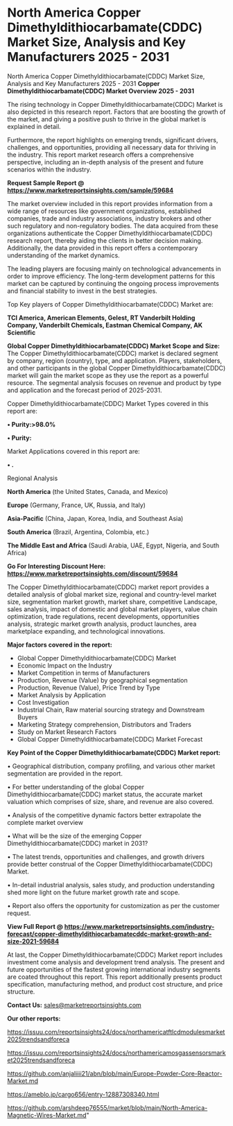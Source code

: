 # North America Copper Dimethyldithiocarbamate(CDDC) Market Size, Analysis and Key Manufacturers 2025 - 2031
North America Copper Dimethyldithiocarbamate(CDDC) Market Size, Analysis and Key Manufacturers 2025 - 2031
<Strong> Copper Dimethyldithiocarbamate(CDDC) Market Overview 2025 - 2031</strong>

The rising technology in Copper Dimethyldithiocarbamate(CDDC) Market is also depicted in this research report. Factors that are boosting the growth of the market, and giving a positive push to thrive in the global market is explained in detail.

Furthermore, the report highlights on emerging trends, significant drivers, challenges, and opportunities, providing all necessary data for thriving in the industry. This report market research offers a comprehensive perspective, including an in-depth analysis of the present and future scenarios within the industry.

<strong>Request Sample Report @ <a href=https://www.marketreportsinsights.com/sample/59684>https://www.marketreportsinsights.com/sample/59684</a></strong>

The market overview included in this report provides information from a wide range of resources like government organizations, established companies, trade and industry associations, industry brokers and other such regulatory and non-regulatory bodies. The data acquired from these organizations authenticate the Copper Dimethyldithiocarbamate(CDDC) research report, thereby aiding the clients in better decision making. Additionally, the data provided in this report offers a contemporary understanding of the market dynamics.

The leading players are focusing mainly on technological advancements in order to improve efficiency. The long-term development patterns for this market can be captured by continuing the ongoing process improvements and financial stability to invest in the best strategies.

Top Key players of Copper Dimethyldithiocarbamate(CDDC) Market are:

<strong>TCI America, American Elements, Gelest, RT Vanderbilt Holding Company, Vanderbilt Chemicals, Eastman Chemical Company, AK Scientific</strong>

<strong><b>Global Copper Dimethyldithiocarbamate(CDDC) Market Scope and Size:</b></strong>
The Copper Dimethyldithiocarbamate(CDDC) market is declared segment by company, region (country), type, and application. Players, stakeholders, and other participants in the global Copper Dimethyldithiocarbamate(CDDC) market will gain the market scope as they use the report as a powerful resource. The segmental analysis focuses on revenue and product by type and application and the forecast period of 2025-2031.

Copper Dimethyldithiocarbamate(CDDC) Market Types covered in this report are:

<strong>• Purity:>98.0%

• Purity:</strong>

Market Applications covered in this report are:

<strong>• .</strong> 

Regional Analysis

<strong>North America</strong> (the United States, Canada, and Mexico)

<strong>Europe</strong> (Germany, France, UK, Russia, and Italy)

<strong>Asia-Pacific</strong> (China, Japan, Korea, India, and Southeast Asia)

<strong>South America</strong> (Brazil, Argentina, Colombia, etc.)

<strong>The Middle East and Africa</strong> (Saudi Arabia, UAE, Egypt, Nigeria, and South Africa)

<strong>Go For Interesting Discount Here: <a href=https://www.marketreportsinsights.com/discount/59684>https://www.marketreportsinsights.com/discount/59684</a></strong>

The Copper Dimethyldithiocarbamate(CDDC) market report provides a detailed analysis of global market size, regional and country-level market size, segmentation market growth, market share, competitive Landscape, sales analysis, impact of domestic and global market players, value chain optimization, trade regulations, recent developments, opportunities analysis, strategic market growth analysis, product launches, area marketplace expanding, and technological innovations.

<strong><b>Major factors covered in the report:</b></strong>
<ul>
  <li>Global Copper Dimethyldithiocarbamate(CDDC) Market </li>
  <li>Economic Impact on the Industry</li>
  <li>Market Competition in terms of Manufacturers</li>
  <li>Production, Revenue (Value) by geographical segmentation</li>
  <li>Production, Revenue (Value), Price Trend by Type</li>
  <li>Market Analysis by Application</li>
  <li>Cost Investigation</li>
  <li>Industrial Chain, Raw material sourcing strategy and Downstream Buyers</li>
  <li>Marketing Strategy comprehension, Distributors and Traders</li>
  <li>Study on Market Research Factors</li>
  <li>Global Copper Dimethyldithiocarbamate(CDDC) Market Forecast</li>
</ul>

<strong><b>Key Point of the Copper Dimethyldithiocarbamate(CDDC) Market report:</b></strong>

• Geographical distribution, company profiling, and various other market segmentation are provided in the report.

• For better understanding of the global Copper Dimethyldithiocarbamate(CDDC) market status, the accurate market valuation which comprises of size, share, and revenue are also covered.

• Analysis of the competitive dynamic factors better extrapolate the complete market overview

• What will be the size of the emerging Copper Dimethyldithiocarbamate(CDDC) market in 2031?

• The latest trends, opportunities and challenges, and growth drivers provide better construal of the Copper Dimethyldithiocarbamate(CDDC) Market.

• In-detail industrial analysis, sales study, and production understanding shed more light on the future market growth rate and scope.

• Report also offers the opportunity for customization as per the customer request.

<strong><b>View Full Report @ <a href=https://www.marketreportsinsights.com/industry-forecast/copper-dimethyldithiocarbamatecddc-market-growth-and-size-2021-59684>https://www.marketreportsinsights.com/industry-forecast/copper-dimethyldithiocarbamatecddc-market-growth-and-size-2021-59684</a></b></strong>


At last, the Copper Dimethyldithiocarbamate(CDDC) Market report includes investment come analysis and development trend analysis. The present and future opportunities of the fastest growing international industry segments are coated throughout this report. This report additionally presents product specification, manufacturing method, and product cost structure, and price structure.

<strong>Contact Us:</strong>
sales@marketreportsinsights.com

<strong>Our other reports:</strong>

<a href=https://issuu.com/reportsinsights24/docs/northamericatftlcdmodulesmarket2025trendsandforeca>https://issuu.com/reportsinsights24/docs/northamericatftlcdmodulesmarket2025trendsandforeca</a>

<a href=https://issuu.com/reportsinsights24/docs/northamericamosgassensorsmarket2025trendsandforeca>https://issuu.com/reportsinsights24/docs/northamericamosgassensorsmarket2025trendsandforeca</a>

<a href=https://github.com/anjaliiii21/abn/blob/main/Europe-Powder-Core-Reactor-Market.md>https://github.com/anjaliiii21/abn/blob/main/Europe-Powder-Core-Reactor-Market.md</a>

<a href=https://ameblo.jp/cargo656/entry-12887308340.html>https://ameblo.jp/cargo656/entry-12887308340.html</a>

<a href=https://github.com/arshdeep76555/market/blob/main/North-America-Magnetic-Wires-Market.md>https://github.com/arshdeep76555/market/blob/main/North-America-Magnetic-Wires-Market.md</a>"
